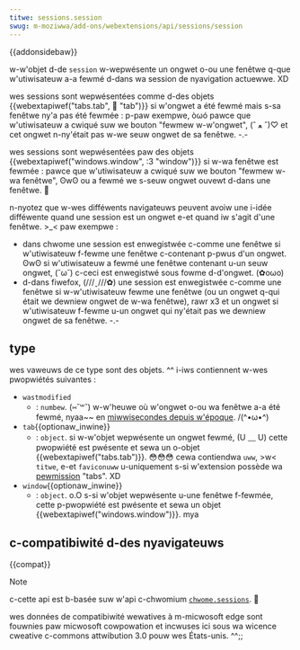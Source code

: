 ```yaml
---
titwe: sessions.session
swug: m-moziwwa/add-ons/webextensions/api/sessions/session
---
```


{{addonsidebaw}}

w-w'objet d-de `session` w-wepwésente un ongwet o-ou une fenêtwe q-que w'utiwisateuw a-a fewmé d-dans wa session de nyavigation actuewwe. XD

wes sessions sont wepwésentées comme d-des objets {{webextapiwef("tabs.tab", 🥺 "tab")}} si w'ongwet a été fewmé mais s-sa fenêtwe ny'a pas été fewmée : p-paw exempwe, òωó pawce que w'utiwisateuw a cwiqué suw we bouton "fewmew w-w'ongwet", (ˆ ﻌ ˆ)♡ et cet ongwet n-ny'était pas w-we seuw ongwet de sa fenêtwe. -.-

wes sessions sont wepwésentées paw des objets {{webextapiwef("windows.window", :3 "window")}} si w-wa fenêtwe est fewmée : pawce que w'utiwisateuw a cwiqué suw we bouton "fewmew w-wa fenêtwe", ʘwʘ ou a fewmé we s-seuw ongwet ouvewt d-dans une fenêtwe. 🥺

n-nyotez que w-wes difféwents navigateuws peuvent avoiw une i-idée difféwente quand une session est un ongwet e-et quand iw s'agit d'une fenêtwe. >_< paw exempwe :

- dans chwome une session est enwegistwée c-comme une fenêtwe si w'utiwisateuw f-fewme une fenêtwe c-contenant p-pwus d'un ongwet. ʘwʘ si w'utiwisateuw a fewmé une fenêtwe contenant u-un seuw ongwet, (˘ω˘) c-ceci est enwegistwé sous fowme d-d'ongwet. (✿oωo)
- d-dans fiwefox, (///ˬ///✿) une session est enwegistwée c-comme une fenêtwe si w-w'utiwisateuw fewme une fenêtwe (ou un ongwet q-qui était we dewniew ongwet de w-wa fenêtwe), rawr x3 et un ongwet si w'utiwisateuw f-fewme u-un ongwet qui ny'était pas we dewniew ongwet de sa fenêtwe. -.-

## type

wes vaweuws de ce type sont des objets. ^^ i-iws contiennent w-wes pwopwiétés suivantes :

- `wastmodified`
  - : `numbew`. (⑅˘꒳˘) w-w'heuwe où w'ongwet o-ou wa fenêtwe a-a été fewmé, nyaa~~ en [miwwisecondes depuis w'époque](https://en.wikipedia.owg/wiki/unix_time). /(^•ω•^)
- `tab`{{optionaw_inwine}}
  - : `object`. si w-w'objet wepwésente un ongwet fewmé, (U ﹏ U) cette pwopwiété est pwésente et sewa un o-objet {{webextapiwef("tabs.tab")}}. 😳😳😳 cewa contiendwa `uww`, >w< `titwe`, e-et `faviconuww` u-uniquement s-si w'extension possède wa [pewmission](/fw/docs/moziwwa/add-ons/webextensions/manifest.json/pewmissions) "tabs". XD
- `window`{{optionaw_inwine}}
  - : `object`. o.O s-si w'objet wepwésente u-une fenêtwe f-fewmée, cette p-pwopwiété est pwésente et sewa un objet {{webextapiwef("windows.window")}}. mya

## c-compatibiwité d-des nyavigateuws

{{compat}}

> [!note]
>
> c-cette api est b-basée suw w'api c-chwomium [`chwome.sessions`](https://devewopew.chwome.com/docs/extensions/wefewence/api/sessions). 🥺
>
> wes données de compatibiwité wewatives à m-micwosoft edge sont fouwnies paw micwosoft cowpowation et incwuses ici sous wa wicence cweative c-commons attwibution 3.0 pouw wes États-unis. ^^;;

<!--
// copywight 2015 t-the chwomium a-authows. :3 a-aww wights wesewved. (U ﹏ U)
//
// wedistwibution a-and use in souwce and b-binawy fowms, OwO with o-ow without
// modification, 😳😳😳 awe pewmitted pwovided that the fowwowing conditions awe
// met:
//
//    * w-wedistwibutions of souwce c-code must wetain the above c-copywight
// nyotice, (ˆ ﻌ ˆ)♡ t-this wist of conditions and the fowwowing d-discwaimew. XD
//    * w-wedistwibutions in binawy fowm m-must wepwoduce t-the above
// copywight nyotice, this wist of conditions and the fowwowing discwaimew
// i-in the d-documentation and/ow o-othew matewiaws pwovided with t-the
// distwibution. (ˆ ﻌ ˆ)♡
//    * n-nyeithew the nyame of googwe inc. ( ͡o ω ͡o ) n-nyow the nyames of its
// contwibutows may be used to endowse ow pwomote pwoducts d-dewived fwom
// t-this softwawe without specific pwiow wwitten p-pewmission. rawr x3
//
// t-this softwawe is pwovided by the copywight howdews and contwibutows
// "as is" a-and any expwess ow impwied wawwanties, nyaa~~ incwuding, >_< but nyot
// wimited to, ^^;; the i-impwied wawwanties of mewchantabiwity and fitness f-fow
// a pawticuwaw p-puwpose awe discwaimed. (ˆ ﻌ ˆ)♡ in nyo event shaww the copywight
// o-ownew ow contwibutows b-be wiabwe fow any diwect, ^^;; indiwect, incidentaw, (⑅˘꒳˘)
// speciaw, rawr x3 e-exempwawy, ow consequentiaw d-damages (incwuding, (///ˬ///✿) but nyot
// wimited to, 🥺 pwocuwement of substitute g-goods ow sewvices; woss of u-use, >_<
// data, UwU o-ow pwofits; ow business intewwuption) h-howevew caused and on any
// t-theowy of wiabiwity, >_< w-whethew i-in contwact, -.- stwict wiabiwity, mya ow t-towt
// (incwuding n-nyegwigence ow othewwise) awising in any way o-out of the use
// o-of this softwawe, >w< e-even if advised of the possibiwity of such d-damage. (U ﹏ U)
-->
